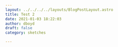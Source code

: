 ```yaml
---
layout: ../../../../layouts/BlogPostLayout.astro
title: Test 2
date: 2021-01-03 18:22:03
author: dboyd
draft: false
category: sketches

---
```


<img
srcset="https://img.selfiespirits.com/images/test/catEars001_2000.avif 2000w, https://img.selfiespirits.com/images/test/catEars001_1080.avif 1080w, https://img.selfiespirits.com/images/test/catEars001_720.avif 720w, https://img.selfiespirits.com/images/test/catEars001_480.avif 480w"
sizes="(max-width: 2000px) 100vw,(max-width: 1080px) 100vw,(max-width: 720px) 100vw,(max-width: 480px) 100vw"
src="https://img.selfiespirits.com/images/test/catEars001.jpg"
alt=""
/>

<img
srcset="https://img.selfiespirits.com/images/test/blueHead001_720.avif 720w, https://img.selfiespirits.com/images/test/blueHead001_480.avif 480w"
sizes="(max-width: 720px) 100vw, (max-width: 480px) 100vw"
src="https://img.selfiespirits.com/images/test/blueHead001.jpg"
alt=""
/>

<img
srcset="https://img.selfiespirits.com/images/test/codraPage01_1080.avif 1080w, https://img.selfiespirits.com/images/test/codraPage01_720.avif 720w, https://img.selfiespirits.com/images/test/codraPage01_480.avif 480w"
sizes="(max-width: 1080px) 100vw, (max-width: 720px) 100vw, (max-width: 480px) 100vw"
src="https://img.selfiespirits.com/images/test/codraPage01.jpg"
alt=""
/>


<img
srcset="https://img.selfiespirits.com/images/test/coldJacketGuy_1080.avif 1080w, https://img.selfiespirits.com/images/test/coldJacketGuy_720.avif 720w, https://img.selfiespirits.com/images/test/coldJacketGuy_480.avif 480w"
sizes="(max-width: 1080px) 100vw, (max-width: 720px) 100vw, (max-width: 480px) 100vw"
src="https://img.selfiespirits.com/images/test/coldJacketGuy.jpg"
alt=""
/>

